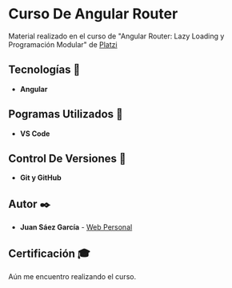 # Curso De Angular Router

Material realizado en el curso de "Angular Router: Lazy Loading y Programación Modular" de [Platzi]()

## Tecnologías 🚀

* **Angular**  

## Pogramas Utilizados 📌

* **VS Code**

## Control De Versiones 📌

* **Git y GitHub**

## Autor ✒️

* **Juan Sáez García** -  [Web Personal](https://juamber.com)

## Certificación 🎓

Aún me encuentro realizando el curso.

